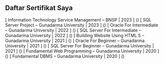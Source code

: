 ## Daftar Sertifikat Saya

[ Information Technology Service Management – BNSP | 2023 ] ()
[ SQL Server Project – Gunadarma University | 2023 ] ()
[ Oracle For Intermediate – Gunadarma University | 2022 ] ()
[ SQL Server For Intermediate – Gunadarma University | 2022 ] ()
[ Building Website Using HTML 5 – Gunadarma University | 2021 ] ()
[ Oracle For Beginner – Gunadarma University | 2021 ] ()
[ SQL Server For Beginner – Gunadarma University | 2021 ] ()
[ Fundamental Web Programming – Gunadarma University | 2020 ] ()
[ Fundamental DBMS – Gunadarma University | 2020 ] ()
